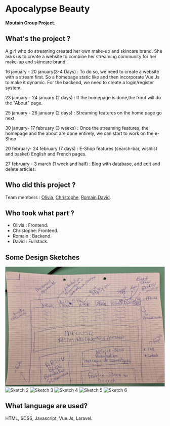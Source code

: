 # Apocalypse Beauty

**Moutain Group Project.**

<!-- Link of the finished project : [here](https://becodeorg.github.io/hamilton-7-escapium-DaDaQue-1/). -->

## **What's the project ?**

A girl who do streaming created her own make-up and skincare brand. She asks us to create a website to combine her streaming community for her make-up and skincare brand.

16 january - 20 january(3-4 Days) :
To do so, we need to create a website with a stream first. So a homepage static like and then incorporate Vue.Js to make it dynamic. For the backend, we need to create a login/register system.

23 january - 24 january (2 days) :
If the homepage is done,the front will do the "About" page.

25 january - 26 january (2 days) :
Streaming features on the home page go next.

30 january- 17 february (3 weeks) :
Once the streaming features, the homepage and the about are done entirely, we can start to work on the e-Shop

20 february- 24 february (7 days) :
E-Shop features (search-bar, wishlist and basket)
English and French pages.

27 february - 3 march (1 week and half) :
Blog with database, add edit and delete articles.

## **Who did this project ?**

Team members : [Olivia](https://github.com/OliviaDemaret), [Christophe](https://github.com/Crimsm), [Romain](https://github.com/Zaddes),[David](https://github.com/DAbranka).

## **Who took what part ?**

- Olivia : Frontend.
- Christophe: Frontend.
- Romain : Backend.
- David : Fullstack.

## **Some Design Sketches**

![Sketch 1](./assets/img/20230112_102252.jpg "Sketch 1")
![Sketch 2](./assets/img/20230112_102309.png "Sketch 2")
![Sketch 3](./assets/img/20230112_102323.png "Sketch 3")
![Sketch 4](./assets/img/20230112_102331.png "Sketch 4")
![Sketch 5](./assets/img/20230112_102342.png "Sketch 5")
![Sketch 6](./assets/img/20230112_102348.png "Sketch 6")

## **What language are used?**

HTML, SCSS, Javascript, Vue.Js, Laravel.

<!-- ## **What the easiest part ?**

- David : The Footer.
- Quentin : The navbar was pretty difficult to achieve.
- Danaé : the HTML and SCSS of each page, and the organization of all the SCSS folders. -->

<!-- ## **What the hardest part ?**

- David : Integrate the Google map and also the area icon on it.
- Quentin : Make the html of each pages.
- Danaé : the Javascript's animations. -->
